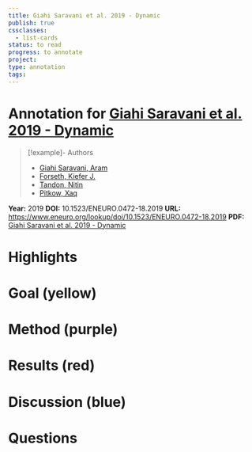 ```yaml
---
title: Giahi Saravani et al. 2019 - Dynamic
publish: true
cssclasses:
  - list-cards
status: to read
progress: to annotate
project:
type: annotation
tags:
---
```

# Annotation for [Giahi Saravani et al. 2019 - Dynamic](Papers/References/Giahi%20Saravani%20et%20al.%202019%20-%20Dynamic)

> [!example]- Authors
> - [Giahi Saravani, Aram](Papers/People/Giahi%20Saravani%20Aram)
> - [Forseth, Kiefer J.](Papers/People/Forseth%20Kiefer%20J.)
> - [Tandon, Nitin](Papers/People/Tandon%20Nitin)
> - [Pitkow, Xaq](Papers/People/Pitkow%20Xaq)

**Year:** 2019
**DOI:** 10.1523/ENEURO.0472-18.2019
**URL:** https://www.eneuro.org/lookup/doi/10.1523/ENEURO.0472-18.2019
**PDF:** [Giahi Saravani et al. 2019 - Dynamic](Papers/PDFs/Giahi%20Saravani%20et%20al.%202019%20-%20Dynamic%20Brain%20Interactions%20during%20Picture%20Naming.pdf)

# Highlights


# Goal (yellow)


# Method (purple)


# Results (red)


# Discussion (blue)


# Questions


